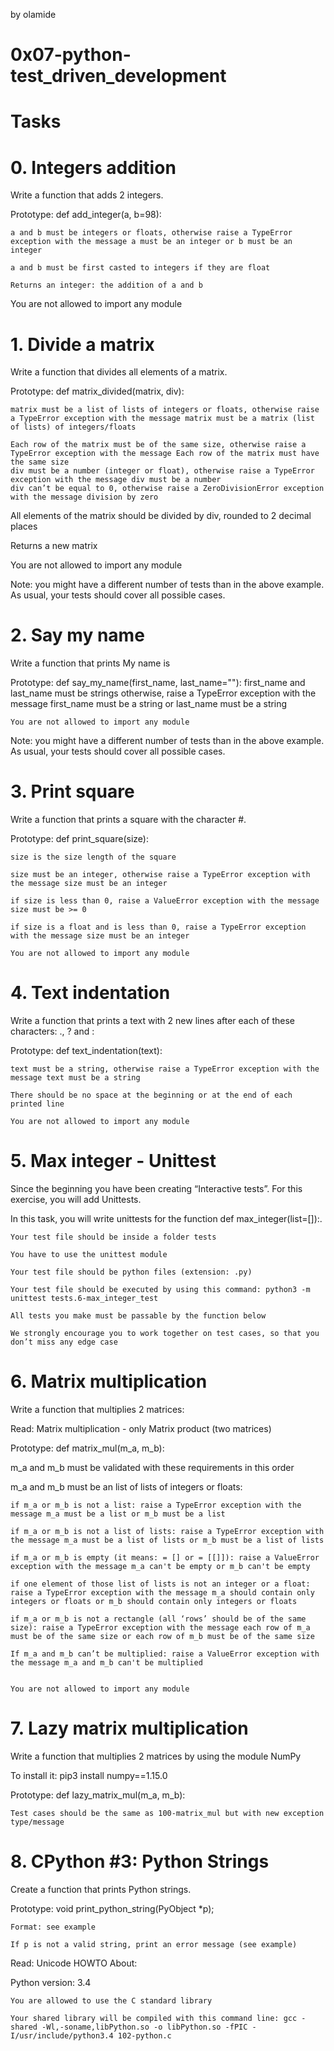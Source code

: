 by olamide
# 0x07-python-test_driven_development
# Tasks
# 0. Integers addition

Write a function that adds 2 integers.

Prototype: def add_integer(a, b=98):


    a and b must be integers or floats, otherwise raise a TypeError exception with the message a must be an integer or b must be an integer

    a and b must be first casted to integers if they are float

    Returns an integer: the addition of a and b

You are not allowed to import any module


    
# 1. Divide a matrix

Write a function that divides all elements of a matrix.

Prototype: def matrix_divided(matrix, div):

    matrix must be a list of lists of integers or floats, otherwise raise a TypeError exception with the message matrix must be a matrix (list of lists) of integers/floats

    Each row of the matrix must be of the same size, otherwise raise a TypeError exception with the message Each row of the matrix must have the same size
    div must be a number (integer or float), otherwise raise a TypeError exception with the message div must be a number
    div can’t be equal to 0, otherwise raise a ZeroDivisionError exception with the message division by zero

All elements of the matrix should be divided by div, rounded to 2 decimal places

Returns a new matrix

You are not allowed to import any module

Note: you might have a different number of tests than in the above example. As usual, your tests should cover all possible cases.


    
# 2. Say my name

Write a function that prints My name is <first name> <last name>

Prototype: def say_my_name(first_name, last_name=""):
    first_name and last_name must be strings otherwise, raise a TypeError exception with the message first_name must be a string or last_name must be a string

    You are not allowed to import any module

Note: you might have a different number of tests than in the above example. As usual, your tests should cover all possible cases.


    
# 3. Print square

Write a function that prints a square with the character #.

Prototype: def print_square(size):

    size is the size length of the square

    size must be an integer, otherwise raise a TypeError exception with the message size must be an integer

    if size is less than 0, raise a ValueError exception with the message size must be >= 0

    if size is a float and is less than 0, raise a TypeError exception with the message size must be an integer

    You are not allowed to import any module

# 4. Text indentation

Write a function that prints a text with 2 new lines after each of these characters: ., ? and :

Prototype: def text_indentation(text):

    text must be a string, otherwise raise a TypeError exception with the message text must be a string

    There should be no space at the beginning or at the end of each printed line

    You are not allowed to import any module

    
# 5. Max integer - Unittest

Since the beginning you have been creating “Interactive tests”. For this exercise, you will add Unittests.

In this task, you will write unittests for the function def max_integer(list=[]):.


    Your test file should be inside a folder tests

    You have to use the unittest module

    Your test file should be python files (extension: .py)

    Your test file should be executed by using this command: python3 -m unittest tests.6-max_integer_test

    All tests you make must be passable by the function below

    We strongly encourage you to work together on test cases, so that you don’t miss any edge case


    
# 6. Matrix multiplication

Write a function that multiplies 2 matrices:

Read: Matrix multiplication - only Matrix product (two matrices)

Prototype: def matrix_mul(m_a, m_b):

m_a and m_b must be validated with these requirements in this order

m_a and m_b must be an list of lists of integers or floats:


    if m_a or m_b is not a list: raise a TypeError exception with the message m_a must be a list or m_b must be a list

    if m_a or m_b is not a list of lists: raise a TypeError exception with the message m_a must be a list of lists or m_b must be a list of lists

    if m_a or m_b is empty (it means: = [] or = [[]]): raise a ValueError exception with the message m_a can't be empty or m_b can't be empty

    if one element of those list of lists is not an integer or a float: raise a TypeError exception with the message m_a should contain only integers or floats or m_b should contain only integers or floats

    if m_a or m_b is not a rectangle (all ‘rows’ should be of the same size): raise a TypeError exception with the message each row of m_a must be of the same size or each row of m_b must be of the same size

    If m_a and m_b can’t be multiplied: raise a ValueError exception with the message m_a and m_b can't be multiplied


    You are not allowed to import any module


    
# 7. Lazy matrix multiplication

Write a function that multiplies 2 matrices by using the module NumPy

To install it: pip3 install numpy==1.15.0

Prototype: def lazy_matrix_mul(m_a, m_b):

    Test cases should be the same as 100-matrix_mul but with new exception type/message



    
# 8. CPython #3: Python Strings



Create a function that prints Python strings.

Prototype: void print_python_string(PyObject *p);

    Format: see example

    If p is not a valid string, print an error message (see example)
Read: Unicode HOWTO
About:

Python version: 3.4

    You are allowed to use the C standard library

    Your shared library will be compiled with this command line: gcc -shared -Wl,-soname,libPython.so -o libPython.so -fPIC -I/usr/include/python3.4 102-python.c

 
